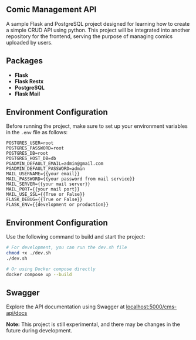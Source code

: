 ## Comic Management API

A sample Flask and PostgreSQL project designed for learning how to create a simple CRUD API using python. This project will be integrated into another repository for the frontend, serving the purpose of managing comics uploaded by users.

## Packages
- **Flask**
- **Flask Restx**
- **PostgreSQL**
- **Flask Mail**

## Environment Configuration

Before running the project, make sure to set up your environment variables in the `.env` file as follows:

```env
POSTGRES_USER=root
POSTGRES_PASSWORD=root
POSTGRES_DB=root
POSTGRES_HOST_DB=db
PGADMIN_DEFAULT_EMAIL=admin@gmail.com
PGADMIN_DEFAULT_PASSWORD=admin
MAIL_USERNAME={{your email}}
MAIL_PASSWORD={{your password from mail service}}
MAIL_SERVER={{your mail server}}
MAIL_PORT={{your mail port}}
MAIL_USE_SSL={{True or False}}
FLASK_DEBUG={{True or False}}
FLASK_ENV={{development or production}}

```

## Environment Configuration
Use the following command to build and start the project:


```bash
# For development, you can run the dev.sh file
chmod +x ./dev.sh
./dev.sh

# Or using Docker compose directly
docker compose up --build
```
## Swagger
Explore the API documentation using Swagger at [localhost:5000/cms-api/docs](http://localhost:5000/cms-api/docs)

**Note:**
This project is still experimental, and there may be changes in the future during development.
